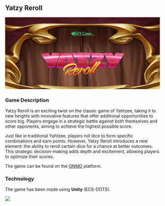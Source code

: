 ## Yatzy Reroll

![](Assets/banner.png)

### Game Description

Yatzy Reroll is an exciting twist on the classic game of Yahtzee, taking it to new heights with innovative features that offer additional opportunities to score big. Players engage in a strategic battle against both themselves and other opponents, aiming to achieve the highest possible score.

Just like in traditional Yahtzee, players roll dice to form specific combinations and earn points. However, Yatzy Reroll introduces a new element: the ability to reroll certain dice for a chance at better outcomes. This strategic decision-making adds depth and excitement, allowing players to optimize their scores.

The game can be found on the [ONMO](https://play.onmo.com/) platform.

### Technology

The game has been made using **Unity** (ECS-DOTS).

![](Assets/gameplay.gif)

